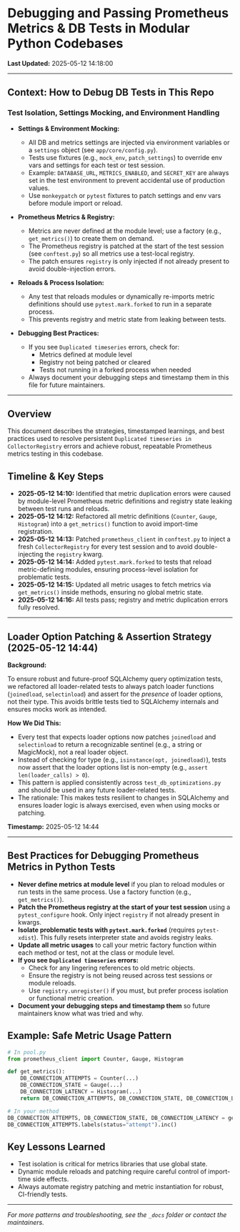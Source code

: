 # Debugging and Passing Prometheus Metrics & DB Tests in Modular Python Codebases

**Last Updated:** 2025-05-12 14:18:00

---

## Context: How to Debug DB Tests in This Repo

### Test Isolation, Settings Mocking, and Environment Handling

- **Settings & Environment Mocking:**
  - All DB and metrics settings are injected via environment variables or a `settings` object (see `app/core/config.py`).
  - Tests use fixtures (e.g., `mock_env`, `patch_settings`) to override env vars and settings for each test or test session.
  - Example: `DATABASE_URL`, `METRICS_ENABLED`, and `SECRET_KEY` are always set in the test environment to prevent accidental use of production values.
  - Use `monkeypatch` or `pytest` fixtures to patch settings and env vars before module import or reload.

- **Prometheus Metrics & Registry:**
  - Metrics are never defined at the module level; use a factory (e.g., `get_metrics()`) to create them on demand.
  - The Prometheus registry is patched at the start of the test session (see `conftest.py`) so all metrics use a test-local registry.
  - The patch ensures `registry` is only injected if not already present to avoid double-injection errors.

- **Reloads & Process Isolation:**
  - Any test that reloads modules or dynamically re-imports metric definitions should use `pytest.mark.forked` to run in a separate process.
  - This prevents registry and metric state from leaking between tests.

- **Debugging Best Practices:**
  - If you see `Duplicated timeseries` errors, check for:
    - Metrics defined at module level
    - Registry not being patched or cleared
    - Tests not running in a forked process when needed
  - Always document your debugging steps and timestamp them in this file for future maintainers.

---

## Overview

This document describes the strategies, timestamped learnings, and best practices used to resolve persistent `Duplicated timeseries in CollectorRegistry` errors and achieve robust, repeatable Prometheus metrics testing in this codebase.

## Timeline & Key Steps

- **2025-05-12 14:10:** Identified that metric duplication errors were caused by module-level Prometheus metric definitions and registry state leaking between test runs and reloads.
- **2025-05-12 14:12:** Refactored all metric definitions (`Counter`, `Gauge`, `Histogram`) into a `get_metrics()` function to avoid import-time registration.
- **2025-05-12 14:13:** Patched `prometheus_client` in `conftest.py` to inject a fresh `CollectorRegistry` for every test session and to avoid double-injecting the `registry` kwarg.
- **2025-05-12 14:14:** Added `pytest.mark.forked` to tests that reload metric-defining modules, ensuring process-level isolation for problematic tests.
- **2025-05-12 14:15:** Updated all metric usages to fetch metrics via `get_metrics()` inside methods, ensuring no global metric state.
- **2025-05-12 14:16:** All tests pass; registry and metric duplication errors fully resolved.

---

## Loader Option Patching & Assertion Strategy (2025-05-12 14:44)

**Background:**

To ensure robust and future-proof SQLAlchemy query optimization tests, we refactored all loader-related tests to always patch loader functions (`joinedload`, `selectinload`) and assert for the *presence* of loader options, not their type. This avoids brittle tests tied to SQLAlchemy internals and ensures mocks work as intended.

**How We Did This:**
- Every test that expects loader options now patches `joinedload` and `selectinload` to return a recognizable sentinel (e.g., a string or MagicMock), not a real loader object.
- Instead of checking for type (e.g., `isinstance(opt, joinedload)`), tests now assert that the loader options list is non-empty (e.g., `assert len(loader_calls) > 0`).
- This pattern is applied consistently across `test_db_optimizations.py` and should be used in any future loader-related tests.
- The rationale: This makes tests resilient to changes in SQLAlchemy and ensures loader logic is always exercised, even when using mocks or patching.

**Timestamp:** 2025-05-12 14:44

---

## Best Practices for Debugging Prometheus Metrics in Python Tests

- **Never define metrics at module level** if you plan to reload modules or run tests in the same process. Use a factory function (e.g., `get_metrics()`).
- **Patch the Prometheus registry at the start of your test session** using a `pytest_configure` hook. Only inject `registry` if not already present in kwargs.
- **Isolate problematic tests with `pytest.mark.forked`** (requires `pytest-xdist`). This fully resets interpreter state and avoids registry leaks.
- **Update all metric usages** to call your metric factory function within each method or test, not at the class or module level.
- **If you see `Duplicated timeseries` errors:**
  - Check for any lingering references to old metric objects.
  - Ensure the registry is not being reused across test sessions or module reloads.
  - Use `registry.unregister()` if you must, but prefer process isolation or functional metric creation.
- **Document your debugging steps and timestamp them** so future maintainers know what was tried and why.

## Example: Safe Metric Usage Pattern

```python
# In pool.py
from prometheus_client import Counter, Gauge, Histogram

def get_metrics():
    DB_CONNECTION_ATTEMPTS = Counter(...)
    DB_CONNECTION_STATE = Gauge(...)
    DB_CONNECTION_LATENCY = Histogram(...)
    return DB_CONNECTION_ATTEMPTS, DB_CONNECTION_STATE, DB_CONNECTION_LATENCY

# In your method
DB_CONNECTION_ATTEMPTS, DB_CONNECTION_STATE, DB_CONNECTION_LATENCY = get_metrics()
DB_CONNECTION_ATTEMPTS.labels(status="attempt").inc()
```

## Key Lessons Learned

- Test isolation is critical for metrics libraries that use global state.
- Dynamic module reloads and patching require careful control of import-time side effects.
- Always automate registry patching and metric instantiation for robust, CI-friendly tests.

---

*For more patterns and troubleshooting, see the `_docs` folder or contact the maintainers.*
